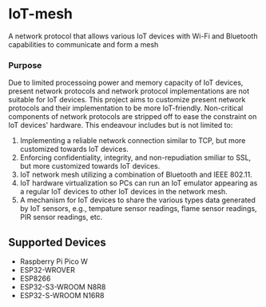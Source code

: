 # IoT-mesh
A network protocol that allows various IoT devices with Wi-Fi and Bluetooth capabilities to communicate and form a mesh

### Purpose
Due to limited processoing power and memory capacity of IoT devices, present network protocols and network protocol implementations are not suitable for IoT devices. This project aims to customize present network protocols and their implementation to be more IoT-friendly. Non-critical components of network protocols are stripped off to ease the constraint on IoT devices' hardware. This endeavour includes but is not limited to:
1. Implementing a reliable network connection similar to TCP, but more customized towards IoT devices.
2. Enforcing confidentiality, integrity, and non-repudiation smiliar to SSL, but more customized towards IoT devices. 
3. IoT network mesh utilizing a combination of Bluetooth and IEEE 802.11.
4. IoT hardware virtualization so PCs can run an IoT emulator appearing as a regular IoT devices to other IoT devices in the network mesh. 
5. A mechanism for IoT devices to share the various types data generated by IoT sensors, e.g., tempature sensor readings, flame sensor readings, PIR sensor readings, etc. 









## Supported Devices
- Raspberry Pi Pico W
- ESP32-WROVER
- ESP8266 
- ESP32-S3-WROOM N8R8
- ESP32-S-WROOM N16R8




